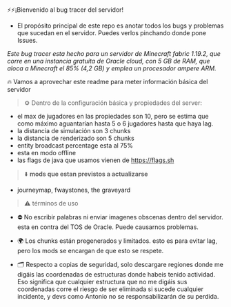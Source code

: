 ⚡⚡¡Bienvenido al bug tracer del servidor!

- El propósito principal de este repo es anotar todos los bugs y problemas que sucedan en el servidor. Puedes verlos pinchando donde pone Issues.

_Este bug tracer esta hecho para un servidor de Minecraft fabric 1.19.2, que corre en una instancia gratuita de Oracle cloud, con 5 GB de RAM, que aloca a Minecraft el 85% (4,2 GB) y emplea un procesador ampere ARM._

🔥 Vamos a aprovechar este readme para meter información básica del servidor 



> ⚙️ Dentro de la configuración básica y propiedades del server:
- el max de jugadores en las propiedades son 10, pero se estima que como máximo aguantarían hasta 5 o 6 jugadores hasta que haya lag.
- la distancia de simulación son 3 chunks
- la distancia de renderizado son 5 chunks 
- entity broadcast percentage esta al 75%
- esta en modo offline 
- las flags de java que usamos vienen de https://flags.sh 

> ⬇️ **mods que estan previstos a actualizarse**
- journeymap, fwaystones, the graveyard 

> ⚠️ términos de uso 
- ⛔ No escribir palabras ni enviar imagenes obscenas dentro del servidor. esta en contra del TOS de Oracle. Puede causarnos problemas.
- 🌍 Los chunks están pregenerados y limitados. esto es para evitar lag, pero los mods se encargan de que esto se respete.

- 🗂️ Respecto a copias de seguridad, solo descargare regiones donde me digáis  las coordenadas de estructuras donde habeis tenido actividad. Eso significa que cualquier estructura que no me digáis sus coordenadas corre el riesgo de ser eliminada si sucede cualquier incidente, y devs como Antonio no se responsabilizarán de su perdida.
 








